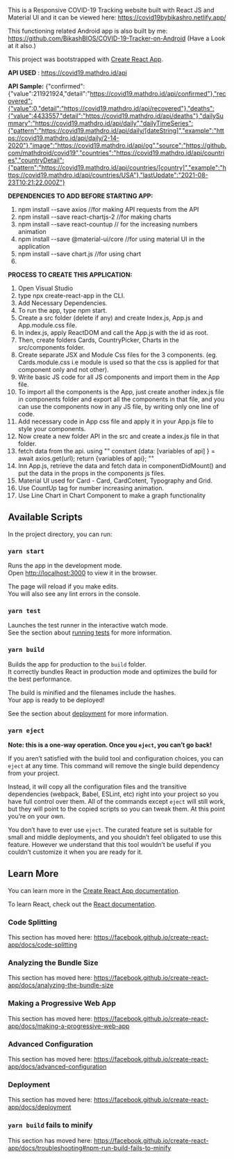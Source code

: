 This is a Responsive COVID-19 Tracking website built with React JS and Material UI and it can be viewed here:
https://covid19bybikashro.netlify.app/

This functioning related Android app is also built by me: https://github.com/BikashBIOS/COVID-19-Tracker-on-Android (Have a Look at it also.)

This project was bootstrapped with [Create React App](https://github.com/facebook/create-react-app).

**API USED** : https://covid19.mathdro.id/api

**API Sample:**
{"confirmed":{"value":211921924,"detail":"https://covid19.mathdro.id/api/confirmed"},"recovered":{"value":0,"detail":"https://covid19.mathdro.id/api/recovered"},"deaths":{"value":4433557,"detail":"https://covid19.mathdro.id/api/deaths"},"dailySummary":"https://covid19.mathdro.id/api/daily","dailyTimeSeries":{"pattern":"https://covid19.mathdro.id/api/daily/[dateString]","example":"https://covid19.mathdro.id/api/daily/2-14-2020"},"image":"https://covid19.mathdro.id/api/og","source":"https://github.com/mathdroid/covid19","countries":"https://covid19.mathdro.id/api/countries","countryDetail":{"pattern":"https://covid19.mathdro.id/api/countries/[country]","example":"https://covid19.mathdro.id/api/countries/USA"},"lastUpdate":"2021-08-23T10:21:22.000Z"}

**DEPENDENCIES TO ADD BEFORE STARTING APP:**

1) npm install --save axios   //for making API requests from the API
2) npm install --save react-chartjs-2   //for making charts
3) npm install --save react-countup    // for the increasing numbers animation
4) npm install --save @material-ui/core   //for using material UI in the application
5) npm install --save chart.js    //for using chart
6) 


**PROCESS TO CREATE THIS APPLICATION:**

1) Open Visual Studio
2) type npx create-react-app in the CLI.
3) Add Necessary Dependencies.
4) To run the app, type npm start.
5) Create a src folder (delete if any) and create Index.js, App.js and App.module.css file.
6) In index.js, apply ReactDOM and call the App.js with the id as root.
7) Then, create folders Cards, CountryPicker, Charts in the src/components folder.
8) Create separate JSX and Module Css files for the 3 components.  (eg. Cards.module.css  i.e module is used so that the css is applied for that component only and not other).
9) Write basic JS code for all JS components and import them in the App file.
10) To import all the components is the App, just create another index.js file in components folder and export all the components in that file, and you can use the components now in any JS file, by writing only one line of code.
11) Add necessary code in App css file and apply it in your App.js file to style your components.
12) Now create a new folder API in the src and create a index.js file in that folder.
13) fetch data from the api. using "" constant {data: [variables of api] } = await axios.get(url); return {variables of api}; ""
14) Inn App.js, retrieve the data and fetch data in componentDidMount() and put the data in the props in the components js files.
15) Material UI used for Card - Card, CardCotent, Typography and Grid.
16) Use CountUp tag for number increasing animation.
17) Use Line Chart in Chart Component to make a graph functionality

## Available Scripts

In the project directory, you can run:

### `yarn start`

Runs the app in the development mode.<br />
Open [http://localhost:3000](http://localhost:3000) to view it in the browser.

The page will reload if you make edits.<br />
You will also see any lint errors in the console.

### `yarn test`

Launches the test runner in the interactive watch mode.<br />
See the section about [running tests](https://facebook.github.io/create-react-app/docs/running-tests) for more information.

### `yarn build`

Builds the app for production to the `build` folder.<br />
It correctly bundles React in production mode and optimizes the build for the best performance.

The build is minified and the filenames include the hashes.<br />
Your app is ready to be deployed!

See the section about [deployment](https://facebook.github.io/create-react-app/docs/deployment) for more information.

### `yarn eject`

**Note: this is a one-way operation. Once you `eject`, you can’t go back!**

If you aren’t satisfied with the build tool and configuration choices, you can `eject` at any time. This command will remove the single build dependency from your project.

Instead, it will copy all the configuration files and the transitive dependencies (webpack, Babel, ESLint, etc) right into your project so you have full control over them. All of the commands except `eject` will still work, but they will point to the copied scripts so you can tweak them. At this point you’re on your own.

You don’t have to ever use `eject`. The curated feature set is suitable for small and middle deployments, and you shouldn’t feel obligated to use this feature. However we understand that this tool wouldn’t be useful if you couldn’t customize it when you are ready for it.

## Learn More

You can learn more in the [Create React App documentation](https://facebook.github.io/create-react-app/docs/getting-started).

To learn React, check out the [React documentation](https://reactjs.org/).

### Code Splitting

This section has moved here: https://facebook.github.io/create-react-app/docs/code-splitting

### Analyzing the Bundle Size

This section has moved here: https://facebook.github.io/create-react-app/docs/analyzing-the-bundle-size

### Making a Progressive Web App

This section has moved here: https://facebook.github.io/create-react-app/docs/making-a-progressive-web-app

### Advanced Configuration

This section has moved here: https://facebook.github.io/create-react-app/docs/advanced-configuration

### Deployment

This section has moved here: https://facebook.github.io/create-react-app/docs/deployment

### `yarn build` fails to minify

This section has moved here: https://facebook.github.io/create-react-app/docs/troubleshooting#npm-run-build-fails-to-minify
